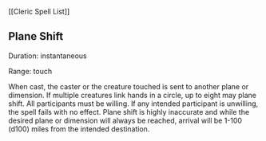 [[Cleric Spell List]]

## Plane Shift  

Duration: instantaneous 

Range: touch

When cast, the caster or the creature touched is sent to another plane or dimension. If multiple creatures link hands in a circle, up to eight may plane shift. All participants must be willing. If any intended participant is unwilling, the spell fails with no effect. Plane shift is highly inaccurate and while the desired plane or dimension will always be reached, arrival will be 1-100 (d100) miles from the intended destination.